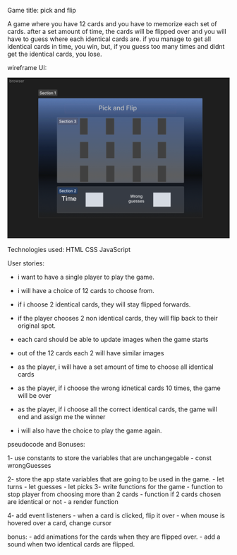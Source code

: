 Game title: pick and flip

A game where you have 12 cards and you have to memorize each set of cards. after a set amount of time, the cards will be flipped over and you will have to guess where each identical cards are. if you manage to get all identical cards in time, you win, but, if you guess too many times and didnt get the identical cards, you lose.


wireframe UI:

![alt text](./wireframe.png) 


Technologies used:
HTML
CSS
JavaScript

User stories:

- i want to have a single player to play the game.

- i will have a choice of 12 cards to choose from.

- if i choose 2 identical cards, they will stay flipped forwards.

- if the player chooses 2 non identical cards, they will flip back to their original spot.

- each card should be able to update images when the game starts

- out of the 12 cards each 2 will have similar images 

- as the player, i will have a set amount of time to choose all identical cards 

- as the player, if i choose the wrong idnetical cards 10 times, the game will be over 

- as the player, if i choose all the correct identical cards, the game will end and assign me the winner

- i will also have the choice to play the game again.


pseudocode and Bonuses:

1- use constants to store the variables that are unchangegable 
    - const wrongGuesses

2- store the app state variables that are going to be used in the game.
    - let turns 
    - let guesses
    - let picks
3- write functions for the game 
    - function to stop player from choosing more than 2 cards
    - function if 2 cards chosen are identical or not 
    - a render function 

4- add event listeners 
    - when a card is clicked, flip it over 
    - when mouse is hovered over a card, change cursor

bonus: 
    - add animations for the cards when they are flipped over.
    - add a sound when two identical cards are flipped.
    
